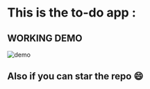 # This is the to-do app :

## WORKING DEMO
![demo](https://user-images.githubusercontent.com/86868676/218510383-5bed51c5-ae75-4988-a250-72652ce5ee26.gif)

## Also if you can star the repo 😄
